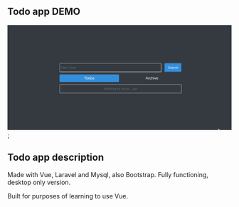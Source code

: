 ## Todo app DEMO

![Todo app demo](demo/todo_demo.gif);

## Todo app description

Made with Vue, Laravel and Mysql, also Bootstrap. Fully functioning, desktop only version. 

Built for purposes of learning to use Vue.
